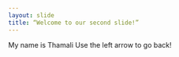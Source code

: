 ```yaml
---
layout: slide
title: “Welcome to our second slide!”
---
```

My name is Thamali
Use the left arrow to go back!
